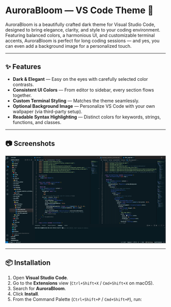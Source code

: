 # AuroraBloom — VS Code Theme 🌌

AuroraBloom is a beautifully crafted dark theme for Visual Studio Code, designed to bring elegance, clarity, and style to your coding environment.  
Featuring balanced colors, a harmonious UI, and customizable terminal accents, AuroraBloom is perfect for long coding sessions — and yes, you can even add a background image for a personalized touch.

---

## ✨ Features

- **Dark & Elegant** — Easy on the eyes with carefully selected color contrasts.
- **Consistent UI Colors** — From editor to sidebar, every section flows together.
- **Custom Terminal Styling** — Matches the theme seamlessly.
- **Optional Background Image** — Personalize VS Code with your own wallpaper (via third-party setup).
- **Readable Syntax Highlighting** — Distinct colors for keywords, strings, functions, and classes.

---

## 📷 Screenshots

![AuroraBloom Theme Preview](image/screenshot.png)

---

## 📦 Installation

1. Open **Visual Studio Code**.
2. Go to the **Extensions** view (`Ctrl+Shift+X` / `Cmd+Shift+X` on macOS).
3. Search for **AuroraBloom**.
4. Click **Install**.
5. From the Command Palette (`Ctrl+Shift+P` / `Cmd+Shift+P`), run:
